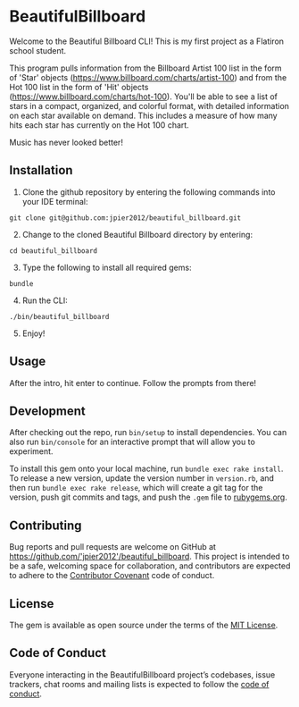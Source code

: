 # BeautifulBillboard

Welcome to the Beautiful Billboard CLI! This is my first project as a Flatiron school student.

This program pulls information from the Billboard Artist 100 list in the form of 'Star' objects  (https://www.billboard.com/charts/artist-100) and from the Hot 100 list in the form of 'Hit' objects  (https://www.billboard.com/charts/hot-100). You'll be able to see a list of stars in a compact, organized, and colorful format, with detailed information on each star available on demand. This includes a measure of how many hits each star has currently on the Hot 100 chart.

Music has never looked better!

## Installation

1) Clone the github repository by entering the following commands into your IDE terminal:

```git clone git@github.com:jpier2012/beautiful_billboard.git```

2) Change to the cloned Beautiful Billboard directory by entering:

```cd beautiful_billboard```

3) Type the following to install all required gems:

```bundle```

4) Run the CLI:

```./bin/beautiful_billboard```

5) Enjoy!

## Usage

After the intro, hit enter to continue. Follow the prompts from there!

## Development

After checking out the repo, run `bin/setup` to install dependencies. You can also run `bin/console` for an interactive prompt that will allow you to experiment.

To install this gem onto your local machine, run `bundle exec rake install`. To release a new version, update the version number in `version.rb`, and then run `bundle exec rake release`, which will create a git tag for the version, push git commits and tags, and push the `.gem` file to [rubygems.org](https://rubygems.org).

## Contributing

Bug reports and pull requests are welcome on GitHub at https://github.com/'jpier2012'/beautiful_billboard. This project is intended to be a safe, welcoming space for collaboration, and contributors are expected to adhere to the [Contributor Covenant](http://contributor-covenant.org) code of conduct.

## License

The gem is available as open source under the terms of the [MIT License](https://opensource.org/licenses/MIT).

## Code of Conduct

Everyone interacting in the BeautifulBillboard project’s codebases, issue trackers, chat rooms and mailing lists is expected to follow the [code of conduct](https://github.com/'jpier2012'/beautiful_billboard/blob/master/CODE_OF_CONDUCT.md).
